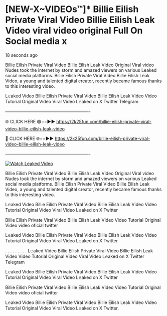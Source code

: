 # [NEW-X~VIDEOs™]* Billie Eilish Private Viral Video Billie Eilish Leak Video viral video original Full On Social media x

18 seconds ago

Billie Eilish Private Viral Video Billie Eilish Leak Video Original Viral video Nudes took the internet by storm and amazed viewers on various Leaked social media platforms. Billie Eilish Private Viral Video Billie Eilish Leak Video, a young and talented digital creator, recently became famous thanks to this interesting video.

L𝚎aked Video Billie Eilish Private Viral Video Billie Eilish Leak Video Video Tutorial Original Video Viral Video L𝚎aked on X Twitter Telegram

———————————————————-

🌐 CLICK HERE 🟢==►► https://2k25fun.com/billie-eilish-private-viral-video-billie-eilish-leak-video

🔴 CLICK HERE 🌐==►► https://2k25fun.com/billie-eilish-private-viral-video-billie-eilish-leak-video

———————————————————-

[![Watch Leaked Video](https://miro.medium.com/v2/resize:fit:828/format:webp/1*cilzJN44JGOrTw9NJCrNHA.gif "Watch Leaked Video")](https://2k25fun.com/billie-eilish-private-viral-video-billie-eilish-leak-video)

Billie Eilish Private Viral Video Billie Eilish Leak Video Original Viral video Nudes took the internet by storm and amazed viewers on various Leaked social media platforms. Billie Eilish Private Viral Video Billie Eilish Leak Video, a young and talented digital creator, recently became famous thanks to this interesting video.

L𝚎aked Video Billie Eilish Private Viral Video Billie Eilish Leak Video Video Tutorial Original Video Viral Video L𝚎aked on X Twitter

Billie Eilish Private Viral Video Billie Eilish Leak Video Video Tutorial Original Video video oficial twitter

L𝚎aked Video Billie Eilish Private Viral Video Billie Eilish Leak Video Video Tutorial Original Video Viral Video L𝚎aked on X Twitter

. . . . . . . . . L𝚎aked Video Billie Eilish Private Viral Video Billie Eilish Leak Video Video Tutorial Original Video Viral Video L𝚎aked on X Twitter Telegram

L𝚎aked Video Billie Eilish Private Viral Video Billie Eilish Leak Video Video Tutorial Original Video Viral Video L𝚎aked on X Twitter

Billie Eilish Private Viral Video Billie Eilish Leak Video Video Tutorial Original Video video oficial twitter

L𝚎aked Video Billie Eilish Private Viral Video Billie Eilish Leak Video Video Tutorial Original Video Viral Video L𝚎aked on X Twitter.